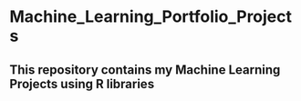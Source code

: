 # Machine_Learning_Portfolio_Projects

## This repository contains my Machine Learning Projects using R libraries